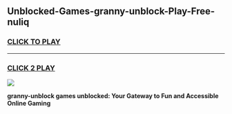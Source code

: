 
## Unblocked-Games-granny-unblock-Play-Free-nuliq
<h3>
<a href="https://premium76.site?title=granny-unblock&ref=23A">CLICK TO PLAY</a></h3>
<hr>

<h3>
<a href="https://premium76.site?title=granny-unblock&ref=23A">CLICK 2 PLAY</a>
  
</h3>

<a href="https://premium76.site?title=granny-unblock&ref=23A"><img src="https://clearcache.store/games.png"></a>


**granny-unblock games unblocked: Your Gateway to Fun and Accessible Online Gaming**

